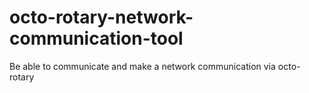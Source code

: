 # octo-rotary-network-communication-tool
Be able to communicate and make a network communication via octo-rotary
